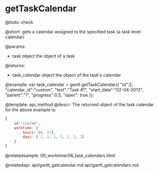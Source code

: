 getTaskCalendar
=============


@todo:
	check 

@short:
	gets a calendar assigned to the specified task (a task level calendar)

@params:
- task		object		the object of a task 

@returns:
- task_calendar		object		the object of the task's calendar


@example:
var task_calendar = gantt.getTaskCalendar({
	"id":2, 
	"calendar_id":"custom", 
	"text":"Task #1", 
	"start_date":"02-04-2013",
	"parent":"1", 
	"progress":0.5, 
	"open": true
});


@template:	api_method
@descr:
The returned object of the task calendar for the above example is:

~~~js
{
	id:"custom",
	worktime: {
		hours: [8, 17],
		days: [ 1, 1, 1, 1, 1, 1, 1]
	}
}
~~~

@relatedsample:
09_worktime/06_task_calendars.html

@relatedapi:
api/gantt_getcalendar.md
api/gantt_getcalendars.md